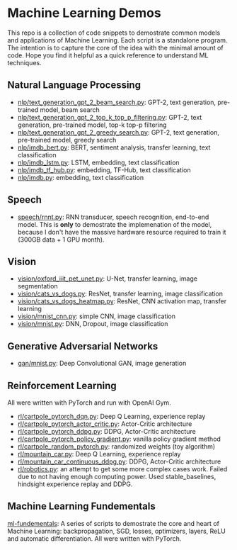# Machine Learning Demos

This repo is a collection of code snippets to demostrate common models and applications of Machine Learning. Each script is a standalone program. The intention is to capture the core of the idea with the minimal amount of code. Hope you find it helpful as a quick reference to understand ML techniques.

## Natural Language Processing

* [nlp/text_generation_gpt_2_beam_search.py](nlp/text_generation_gpt_2_beam_search.py): GPT-2, text generation, pre-trained model, beam search
* [nlp/text_generation_gpt_2_top_k_top_p_filtering.py](nlp/text_generation_gpt_2_top_k_top_p_filtering.py): GPT-2, text generation, pre-trained model, top-k top-p filtering
* [nlp/text_generation_gpt_2_greedy_search.py](nlp/text_generation_gpt_2_greedy_search.py): GPT-2, text generation, pre-trained model, greedy search
* [nlp/imdb_bert.py](nlp/imdb_bert.py): BERT, sentiment analysis, transfer learning, text classification
* [nlp/imdb_lstm.py](nlp/imdb_lstm.py): LSTM, embedding, text classification
* [nlp/imdb_tf_hub.py](nlp/imdb_tf_hub.py): embedding, TF-Hub, text classification
* [nlp/imdb.py](nlp/imdb.py): embedding, text classification

## Speech

* [speech/rnnt.py](speech/rnnt.py): RNN transducer, speech recognition, end-to-end model. This is **only** to demostrate the implemenation of the model, because I don't have the massive hardware resource required to train it (300GB data + 1 GPU month).

## Vision

* [vision/oxford_iiit_pet_unet.py](vision/oxford_iiit_pet_unet.py): U-Net, transfer learning, image segmentation
* [vision/cats_vs_dogs.py](vision/cats_vs_dogs.py): ResNet, transfer learning, image classification
* [vision/cats_vs_dogs_heatmap.py](vision/cats_vs_dogs_heatmap.py): ResNet, CNN activation map, transfer learning
* [vision/mnist_cnn.py](vision/mnist_cnn.py): simple CNN, image classification
* [vision/mnist.py](vision/mnist.py): DNN, Dropout, image classification

## Generative Adversarial Networks

* [gan/mnist.py](gan/mnist.py): Deep Convolutional GAN, image generation

## Reinforcement Learning

All were written with PyTorch and run with OpenAI Gym.

* [rl/cartpole_pytorch_dqn.py](rl/cartpole_pytorch_dqn.py): Deep Q Learning, experience replay
* [rl/cartpole_pytorch_actor_critic.py](rl/cartpole_pytorch_actor_critic.py): Actor-Critic architecture
* [rl/cartpole_pytorch_ddpg.py](rl/cartpole_pytorch_ddpg.py): DDPG, Actor-Critic architecture
* [rl/cartpole_pytorch_policy_gradient.py](rl/cartpole_pytorch_policy_gradient.py): vanilla policy gradient method
* [rl/cartpole_random_pytorch.py](rl/cartpole_random_pytorch.py): randomized weights (toy algorithm)
* [rl/mountain_car.py](rl/mountain_car.py): Deep Q Learning, experience replay
* [rl/mountain_car_continuous_ddpg.py](rl/mountain_car_continuous_ddpg.py): DDPG, Actor-Critic architecture
* [rl/robotics.py](rl/robotics.py): an attempt to get some more complex cases work. Failed due to not having enough computing power. Used stable_baselines, hindsight experience replay and DDPG.

## Machine Learning Fundementals

[ml-fundementals](ml-fundementals/): A series of scripts to demostrate the core and heart of Machine Learning: backpropagation, SGD, losses, optimizers, layers, ReLU and automatic differentiation. All were written with PyTorch.
